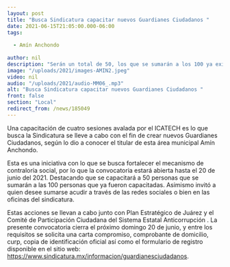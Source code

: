 ```yaml
---
layout: post
title: "Busca Sindicatura capacitar nuevos Guardianes Ciudadanos "
date: 2021-06-15T21:05:00.000-06:00
tags:
  
  - Amín Anchondo
  
author: nil
description: "Serán un total de 50, los que se sumarán a los 100 ya existentes."
image: "/uploads/2021/images-AMIN2.jpeg"
video: nil
audio: "/uploads/2021/audio-MM06_.mp3"
alt: "Busca Sindicatura capacitar nuevos Guardianes Ciudadanos "
front: false
section: "Local"
redirect_from: /news/185049
---
```


Una capacitación de  cuatro sesiones avalada por el ICATECH es lo que busca la Sindicatura se lleve a cabo con el fin de crear nuevos Guardianes Ciudadanos, según lo dio a conocer el titular de esta área municipal Amín Anchondo.

Esta es una iniciativa con lo que se busca fortalecer el mecanismo de contraloría social, por lo que la convocatoria estará abierta hasta el 20 de junio del 2021. Destacando que se capacitará a 50 personas que se sumarán a las 100 personas que ya fueron capacitadas. Asimismo invitó a quien desee sumarse acudir a través de las redes sociales o bien en las oficinas del sindicatura. 

Estas acciones se llevan a cabo junto con Plan Estratégico de Juárez y el Comité de Participación Ciudadana del Sistema Estatal Anticorrupción .  La presente convocatoria cierra el próximo domingo 20 de junio, y entre los requisitos se solicita una carta compromiso, comprobante de domicilio, curp, copia de identificación oficial así como el formulario de registro disponible en el sitio web: https://www.sindicatura.mx/informacion/guardianesciudadanos.
